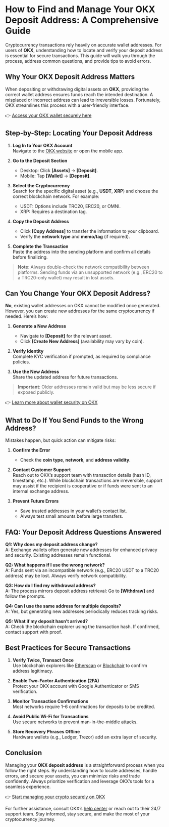 # How to Find and Manage Your OKX Deposit Address: A Comprehensive Guide  

Cryptocurrency transactions rely heavily on accurate wallet addresses. For users of **OKX**, understanding how to locate and verify your deposit address is essential for secure transactions. This guide will walk you through the process, address common questions, and provide tips to avoid errors.  

## Why Your OKX Deposit Address Matters  
When depositing or withdrawing digital assets on **OKX**, providing the correct wallet address ensures funds reach the intended destination. A misplaced or incorrect address can lead to irreversible losses. Fortunately, OKX streamlines this process with a user-friendly interface.  

👉 [Access your OKX wallet securely here](https://bit.ly/okx-bonus)  

## Step-by-Step: Locating Your Deposit Address  

1. **Log In to Your OKX Account**  
   Navigate to the [OKX website](https://bit.ly/okx-bonus) or open the mobile app.  

2. **Go to the Deposit Section**  
   - Desktop: Click **[Assets]** → **[Deposit]**.  
   - Mobile: Tap **[Wallet]** → **[Deposit]**.  

3. **Select the Cryptocurrency**  
   Search for the specific digital asset (e.g., **USDT**, **XRP**) and choose the correct blockchain network. For example:  
   - USDT: Options include TRC20, ERC20, or OMNI.  
   - XRP: Requires a destination tag.  

4. **Copy the Deposit Address**  
   - Click **[Copy Address]** to transfer the information to your clipboard.  
   - Verify the **network type** and **memo/tag** (if required).  

5. **Complete the Transaction**  
   Paste the address into the sending platform and confirm all details before finalizing.  

> **Note**: Always double-check the network compatibility between platforms. Sending funds via an unsupported network (e.g., ERC20 to a TRC20-only wallet) may result in lost assets.  

## Can You Change Your OKX Deposit Address?  

**No**, existing wallet addresses on OKX cannot be modified once generated. However, you can create new addresses for the same cryptocurrency if needed. Here’s how:  

1. **Generate a New Address**  
   - Navigate to **[Deposit]** for the relevant asset.  
   - Click **[Create New Address]** (availability may vary by coin).  

2. **Verify Identity**  
   Complete KYC verification if prompted, as required by compliance policies.  

3. **Use the New Address**  
   Share the updated address for future transactions.  

> **Important**: Older addresses remain valid but may be less secure if exposed publicly.  

👉 [Learn more about wallet security on OKX](https://bit.ly/okx-bonus)  

## What to Do If You Send Funds to the Wrong Address?  

Mistakes happen, but quick action can mitigate risks:  

1. **Confirm the Error**  
   - Check the **coin type**, **network**, and **address validity**.  

2. **Contact Customer Support**  
   Reach out to OKX’s support team with transaction details (hash ID, timestamp, etc.). While blockchain transactions are irreversible, support may assist if the recipient is cooperative or if funds were sent to an internal exchange address.  

3. **Prevent Future Errors**  
   - Save trusted addresses in your wallet’s contact list.  
   - Always test small amounts before large transfers.  

## FAQ: Your Deposit Address Questions Answered  

**Q1: Why does my deposit address change?**  
A: Exchange wallets often generate new addresses for enhanced privacy and security. Existing addresses remain functional.  

**Q2: What happens if I use the wrong network?**  
A: Funds sent via an incompatible network (e.g., ERC20 USDT to a TRC20 address) may be lost. Always verify network compatibility.  

**Q3: How do I find my withdrawal address?**  
A: The process mirrors deposit address retrieval: Go to **[Withdraw]** and follow the prompts.  

**Q4: Can I use the same address for multiple deposits?**  
A: Yes, but generating new addresses periodically reduces tracking risks.  

**Q5: What if my deposit hasn’t arrived?**  
A: Check the blockchain explorer using the transaction hash. If confirmed, contact support with proof.  

## Best Practices for Secure Transactions  

1. **Verify Twice, Transact Once**  
   Use blockchain explorers like [Etherscan](https://etherscan.io/) or [Blockchair](https://blockchair.com/) to confirm address legitimacy.  

2. **Enable Two-Factor Authentication (2FA)**  
   Protect your OKX account with Google Authenticator or SMS verification.  

3. **Monitor Transaction Confirmations**  
   Most networks require 1–6 confirmations for deposits to be credited.  

4. **Avoid Public Wi-Fi for Transactions**  
   Use secure networks to prevent man-in-the-middle attacks.  

5. **Store Recovery Phrases Offline**  
   Hardware wallets (e.g., Ledger, Trezor) add an extra layer of security.  

## Conclusion  

Managing your **OKX deposit address** is a straightforward process when you follow the right steps. By understanding how to locate addresses, handle errors, and secure your assets, you can minimize risks and trade confidently. Always prioritize verification and leverage OKX’s tools for a seamless experience.  

👉 [Start managing your crypto securely on OKX](https://bit.ly/okx-bonus)  

For further assistance, consult OKX’s [help center](https://bit.ly/okx-bonushelp-center) or reach out to their 24/7 support team. Stay informed, stay secure, and make the most of your cryptocurrency journey.